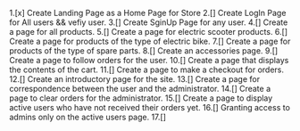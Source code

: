 1.[x] Create Landing Page as a Home Page for Store
2.[] Create LogIn Page for All users && vefiy user.
3.[] Create SginUp Page for any user.
4.[] Create a page for all products.
5.[] Create a page for electric scooter products.
6.[] Create a page for products of the type of electric bike.
7.[] Create a page for products of the type of spare parts.
8.[] Create an accessories page.
9.[] Create a page to follow orders for the user.
10.[] Create a page that displays the contents of the cart.
11.[] Create a page to make a checkout for orders.
12.[] Create an introductory page for the site.
13.[] Create a page for correspondence between the user and the administrator.
14.[] Create a page to clear orders for the administrator.
15.[] Create a page to display active users who have not received their orders yet.
16.[] Granting access to admins only on the active users page.
17.[] 